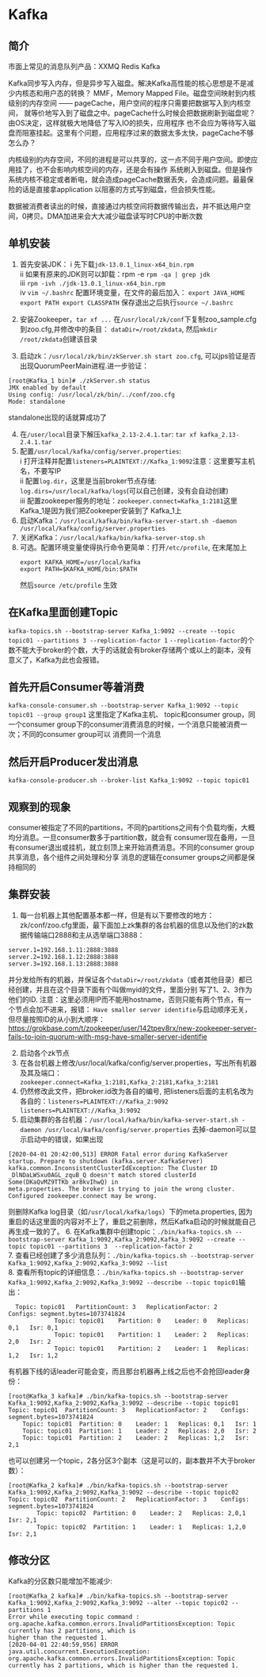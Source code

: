 # Kafka

## 简介
市面上常见的消息队列产品：XXMQ Redis Kafka
             
Kafka同步写入内存，但是异步写入磁盘。解决Kafka高性能的核心思想是不是减少内核态和用户态的转换？
MMF，Memory Mapped File。磁盘空间映射到内核级别的内存空间 —— pageCache，用户空间的程序只需要把数据写入到内核空间，
就等价地写入到了磁盘之中。pageCache什么时候会把数据刷新到磁盘呢？由OS决定，这样就极大地降低了写入IO的损失，应用程序
也不会应为等待写入磁盘而阻塞挂起。这里有个问题，应用程序过来的数据太多太快，pageCache不够怎么办？
             
内核级别的内存空间，不同的进程是可以共享的，这一点不同于用户空间。即使应用挂了，也不会影响内核空间的内存，还是会有操作
系统刷入到磁盘。但是操作系统内核不稳定或者断电，就会造成pageCache数据丢失，会造成问题。最最保险的话是直接拿application
以阻塞的方式写到磁盘，但会损失性能。
             
数据被消费者读出的时候，直接通过内核空间将数据传输出去，并不抵达用户空间，0拷贝。DMA加进来会大大减少磁盘读写时CPU的中断次数

## 单机安装

1. 首先安装JDK：
    i    先下载`jdk-13.0.1_linux-x64_bin.rpm`  
    ii   如果有原来的JDK则可以卸载：rpm -e `rpm -qa | grep jdk`  
    iii  `rpm -ivh ./jdk-13.0.1_linux-x64_bin.rpm`  
    iv   `vim ~/.bashrc` 配置环境变量，在文件的最后加入：
          ```
          export JAVA_HOME
          export PATH
          export CLASSPATH
          ```
          保存退出之后执行`source ~/.bashrc`  
          
2. 安装Zookeeper，`tar xf ...` 在`/usr/local/zk/conf`下复制zoo_sample.cfg到zoo.cfg,并修改中的条目：
`dataDir=/root/zkdata`, 然后`mkdir /root/zkdata`创建该目录  

3. 启动zk：`/usr/local/zk/bin/zkServer.sh start zoo.cfg`, 可以jps验证是否出现QuorumPeerMain进程.进一步验证：
```
[root@Kafka_1 bin]# ./zkServer.sh status
JMX enabled by default
Using config: /usr/local/zk/bin/../conf/zoo.cfg
Mode: standalone
```
standalone出现的话就算成功了  

4. 在`/user/local`目录下解压`kafka_2.13-2.4.1.tar`: `tar xf kafka_2.13-2.4.1.tar`  
5. 配置`/usr/local/kafka/config/server.properties`:  
    i    打开注释并配置`listeners=PLAINTEXT://Kafka_1:9092`注意：这里要写主机名，不要写IP  
    ii   配置`log.dir`，这里是当前broker节点存储: `log.dirs=/usr/local/kafka/logs`(可以自己创建，没有会自动创建)  
    iii  配置zookeeper服务的地址：`zookeeper.connect=Kafka_1:2181`这里Kafka_1是因为我们把Zookeeper安装到了
         Kafka_1上  
6. 启动Kafka：`/usr/local/kafka/bin/kafka-server-start.sh -daemon /usr/local/kafka/config/server.properties`  
7. 关闭Kafka：`/usr/local/kafka/bin/kafka-server-stop.sh`  
8. 可选。配置环境变量使得执行命令更简单：打开`/etc/profile`, 在末尾加上
    ```
    export KAFKA_HOME=/usr/local/kafka
    export PATH=$KAFKA_HOME/bin:$PATH
    ```
   然后`source /etc/profile` 生效

## 在Kafka里面创建Topic
`kafka-topics.sh --bootstrap-server Kafka_1:9092 --create --topic topic01 --partitions 3 --replication-factor 1`
`--replication-factor`的个数不能大于broker的个数，大于的话就会有broker存储两个或以上的副本，没有意义了，Kafka为此也会报错。

## 首先开启Consumer等着消费
`kafka-console-consumer.sh --bootstrap-server Kafka_1:9092 --topic topic01 --group group1` 这里指定了Kafka主机、
topic和consumer group，同一个consumer group下的consumer消费消息的时候，一个消息只能被消费一次；不同的consumer group可以
消费同一个消息

## 然后开启Producer发出消息
`kafka-console-producer.sh --broker-list Kafka_1:9092 --topic topic01` 

## 观察到的现象
consumer被指定了不同的partitions，不同的partitions之间有个负载均衡，大概均分消息。一旦consumer数多于partition数，就会有
consumer现在备用，一旦有consumer退出或挂机，就立刻顶上来开始消费消息。不同的consumer group共享消息，各个组件之间处理和分享
消息的逻辑在consumer groups之间都是保持相同的

## 集群安装

1. 每一台机器上其他配置基本都一样，但是有以下要修改的地方：  
zk/conf/zoo.cfg里面，最下面加上zk集群的各台机器的信息以及他们的zk数据传输端口2888和主从选举端口3888：
```
server.1=192.168.1.11:2888:3888
server.2=192.168.1.12:2888:3888
server.3=192.168.1.13:2888:3888
```
并分发给所有的机器，并保证各个`dataDir=/root/zkdata`（或者其他目录）都已经创建，并且在这个目录下面有个叫做myid的文件，里面分别
写了1、2、3作为他们的ID. 注意：这里必须用IP而不能用hostname，否则只能有两个节点，有一个节点会加不进来，报错：
`Have smaller server identifie`与启动顺序无关，但尽量按照ID的从小到大顺序：
https://grokbase.com/t/zookeeper/user/142tpev8rx/new-zookeeper-server-fails-to-join-quorum-with-msg-have-smaller-server-identifie

2. 启动各个zk节点  
3. 在各台机器上修改/usr/local/kafka/config/server.properties，写出所有机器及其及端口：`zookeeper.connect=Kafka_1:2181,Kafka_2:2181,Kafka_3:2181`  
4. 仍然修改此文件，把broker.id改为各自的编号, 把listeners后面的主机名改为各自的：`listeners=PLAINTEXT://Kafka_2:9092` `listeners=PLAINTEXT://Kafka_3:9092`
5. 启动集群的各台机器：`/usr/local/kafka/bin/kafka-server-start.sh -daemon /usr/local/kafka/config/server.properties` 去掉-daemon可以显示启动中的错误，如果出现
```
[2020-04-01 20:42:00,513] ERROR Fatal error during KafkaServer startup. Prepare to shutdown (kafka.server.KafkaServer)
kafka.common.InconsistentClusterIdException: The Cluster ID _DlNDaLWSxu0AGL_zquB_Q doesn't match stored clusterId Some(DKaQvMZ9TTKb_ar8kvIhwQ) in 
meta.properties. The broker is trying to join the wrong cluster. Configured zookeeper.connect may be wrong.
```
则删除Kafka log目录（如`/usr/local/kafka/logs`）下的meta.properties, 因为重启的话这里面的内容对不上了，重启之前删除，然后Kafka启动的时候就能自己再生成一致的了。
6. 在Kafka集群中创建topic：`./bin/kafka-topics.sh --bootstrap-server Kafka_1:9092,Kafka_2:9092,Kafka_3:9092 --create --topic topic01 --partitions 3 
    --replication-factor 2`  
7. 查看已经创建了多少消息队列：`./bin/kafka-topics.sh --bootstrap-server Kafka_1:9092,Kafka_2:9092,Kafka_3:9092 --list`  
8. 查看所有topic的详细信息：`./bin/kafka-topics.sh --bootstrap-server Kafka_1:9092,Kafka_2:9092,Kafka_3:9092 --describe --topic topic01`输出：
 ```
   Topic: topic01	PartitionCount: 3	ReplicationFactor: 2	Configs: segment.bytes=1073741824
      	      Topic: topic01	Partition: 0	Leader: 0	Replicas: 0,1	Isr: 0,1
      	      Topic: topic01	Partition: 1	Leader: 2	Replicas: 2,0	Isr: 2
      	      Topic: topic01	Partition: 2	Leader: 1	Replicas: 1,2	Isr: 1,2
``` 
有机器下线的话leader可能会变，而且那台机器再上线之后也不会抢回leader身份：
```
[root@Kafka_3 kafka]# ./bin/kafka-topics.sh --bootstrap-server Kafka_1:9092,Kafka_2:9092,Kafka_3:9092 --describe --topic topic01
Topic: topic01	PartitionCount: 3	ReplicationFactor: 2	Configs: segment.bytes=1073741824
	Topic: topic01	Partition: 0	Leader: 1	Replicas: 0,1	Isr: 1
	Topic: topic01	Partition: 1	Leader: 2	Replicas: 2,0	Isr: 2
	Topic: topic01	Partition: 2	Leader: 2	Replicas: 1,2	Isr: 2,1
```
也可以创建另一个topic，2各分区3个副本（这是可以的，副本数并不大于broker数）：
```
[root@Kafka_2 kafka]# ./bin/kafka-topics.sh --bootstrap-server Kafka_1:9092,Kafka_2:9092,Kafka_3:9092 --describe --topic topic02
Topic: topic02	PartitionCount: 2	ReplicationFactor: 3	Configs: segment.bytes=1073741824
	    Topic: topic02	Partition: 0	Leader: 2	Replicas: 2,0,1	Isr: 2,1
	    Topic: topic02	Partition: 1	Leader: 1	Replicas: 1,2,0	Isr: 2,1
```

## 修改分区

Kafka的分区数只能增加不能减少:
 ```
[root@Kafka_2 kafka]# ./bin/kafka-topics.sh --bootstrap-server Kafka_1:9092,Kafka_2:9092,Kafka_3:9092 --alter --topic topic02 --partitions 1
Error while executing topic command : org.apache.kafka.common.errors.InvalidPartitionsException: Topic currently has 2 partitions, which is 
higher than the requested 1.
[2020-04-01 22:40:59,956] ERROR java.util.concurrent.ExecutionException: org.apache.kafka.common.errors.InvalidPartitionsException: Topic currently has 2 partitions, which is higher than the requested 1.
```

